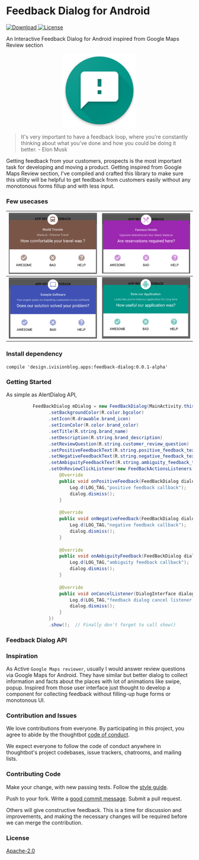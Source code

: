 # Feedback Dialog for Android   
[ ![Download](https://api.bintray.com/packages/shivasurya/maven/feedback-dialog/images/download.svg) ](https://bintray.com/shivasurya/maven/feedback-dialog/_latestVersion)    [![License](https://img.shields.io/badge/License-Apache%202.0-blue.svg)](https://opensource.org/licenses/Apache-2.0)

An Interactive Feedback Dialog for Android inspired from Google Maps Review section


<p align="center">
<img src="/screenshots/logo.png?raw=true" width="200" >
</p>

> It's very important to have a feedback loop, where you're constantly thinking about what you've done and how you could be doing it better. - Elon Musk


Getting feedback from your customers, prospects is the most important task for developing and moving a product. Getting inspired from Google Maps Review section, I've compiled and crafted this library to make sure this utility will be helpful to get feedback from customers easily without any monotonous forms fillup and with less input.

### Few usecases
|<img src="/screenshots/screenshot1.png?raw=true" width="400" >| <img src="/screenshots/screenshot2.png?raw=true" width="400" > 
|--|--|
| <img src="/screenshots/screenshot3.png?raw=true" width="400" >| <img src="/screenshots/screenshot4.png?raw=true" width="400" >|

### Install dependency
`compile 'design.ivisionblog.apps:feedback-dialog:0.0.1-alpha'`

### Getting Started

As simple as AlertDialog API,
```java
          FeedBackDialog mDialog = new FeedBackDialog(MainActivity.this)
                .setBackgroundColor(R.color.bgcolor)
                .setIcon(R.drawable.brand_icon)
                .setIconColor(R.color.brand_color)
                .setTitle(R.string.brand_name)
                .setDescription(R.string.brand_description)
                .setReviewQuestion(R.string.customer_review_question)
                .setPositiveFeedbackText(R.string.positive_feedback_text)
                .setNegativeFeedbackText(R.string.negative_feedback_text)
                .setAmbiguityFeedbackText(R.string.ambiguity_feedback_text)
                .setOnReviewClickListener(new FeedBackActionsListeners() {
                    @Override
                    public void onPositiveFeedback(FeedBackDialog dialog) {
                        Log.d(LOG_TAG,"positive feedback callback");
                        dialog.dismiss();
                    }

                    @Override
                    public void onNegativeFeedback(FeedBackDialog dialog) {
                        Log.d(LOG_TAG,"negative feedback callback");
                        dialog.dismiss();
                    }

                    @Override
                    public void onAmbiguityFeedback(FeedBackDialog dialog) {
                        Log.d(LOG_TAG,"ambiguity feedback callback");
                        dialog.dismiss();
                    }

                    @Override
                    public void onCancelListener(DialogInterface dialog) {
                        Log.d(LOG_TAG,"feedback dialog cancel listener callback");
                        dialog.dismiss();
                    }
                })
                .show();  // Finally don't forget to call show()
```

### Feedback Dialog API 

### Inspiration

As Active `Google Maps reviewer`, usually I would answer review questions via Google Maps for Android. They have similar but better dialog to collect information and facts about the places with lot of animations like swipe, popup. Inspired from those user interface just thought to develop a component for collecting feedback without filling-up huge forms or monotonous UI.

### Contribution and Issues

We love contributions from everyone.
By participating in this project,
you agree to abide by the thoughtbot [code of conduct].

  [code of conduct]: https://thoughtbot.com/open-source-code-of-conduct

We expect everyone to follow the code of conduct
anywhere in thoughtbot's project codebases,
issue trackers, chatrooms, and mailing lists.

### Contributing Code

Make your change, with new passing tests. Follow the [style guide][style].

  [style]: https://github.com/thoughtbot/guides/tree/master/style

Push to your fork. Write a [good commit message][commit]. Submit a pull request.

  [commit]: http://tbaggery.com/2008/04/19/a-note-about-git-commit-messages.html

Others will give constructive feedback.
This is a time for discussion and improvements,
and making the necessary changes will be required before we can merge the contribution.

### License
[Apache-2.0](https://github.com/shivasurya/FeedbackDialog/blob/master/LICENSE)
